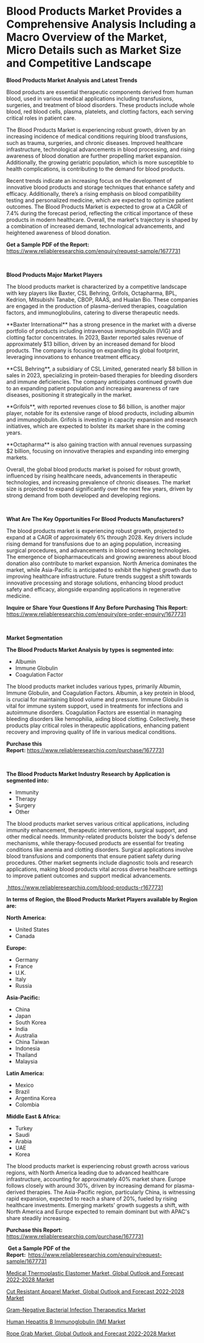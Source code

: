 <p><h1>Blood Products Market Provides a Comprehensive Analysis Including a Macro Overview of the Market, Micro Details such as Market Size and Competitive Landscape</h1></p><p><strong>Blood Products Market Analysis and Latest Trends</strong></p>
<p><p>Blood products are essential therapeutic components derived from human blood, used in various medical applications including transfusions, surgeries, and treatment of blood disorders. These products include whole blood, red blood cells, plasma, platelets, and clotting factors, each serving critical roles in patient care.</p><p>The Blood Products Market is experiencing robust growth, driven by an increasing incidence of medical conditions requiring blood transfusions, such as trauma, surgeries, and chronic diseases. Improved healthcare infrastructure, technological advancements in blood processing, and rising awareness of blood donation are further propelling market expansion. Additionally, the growing geriatric population, which is more susceptible to health complications, is contributing to the demand for blood products.</p><p>Recent trends indicate an increasing focus on the development of innovative blood products and storage techniques that enhance safety and efficacy. Additionally, there’s a rising emphasis on blood compatibility testing and personalized medicine, which are expected to optimize patient outcomes. The Blood Products Market is expected to grow at a CAGR of 7.4% during the forecast period, reflecting the critical importance of these products in modern healthcare. Overall, the market's trajectory is shaped by a combination of increased demand, technological advancements, and heightened awareness of blood donation.</p></p>
<p><strong>Get a Sample PDF of the Report:&nbsp;</strong> <a href="https://www.reliableresearchiq.com/enquiry/request-sample/1677731?utm_campaign=1106&utm_medium=2&utm_source=Github&utm_content=ia&utm_term=14102024&utm_id=blood-products">https://www.reliableresearchiq.com/enquiry/request-sample/1677731</a></p>
<p>&nbsp;</p>
<p><strong>Blood Products Major Market Players</strong></p>
<p><p>The blood products market is characterized by a competitive landscape with key players like Baxter, CSL Behring, Grifols, Octapharma, BPL, Kedrion, Mitsubishi Tanabe, CBOP, RAAS, and Hualan Bio. These companies are engaged in the production of plasma-derived therapies, coagulation factors, and immunoglobulins, catering to diverse therapeutic needs.</p><p>**Baxter International** has a strong presence in the market with a diverse portfolio of products including intravenous immunoglobulin (IVIG) and clotting factor concentrates. In 2023, Baxter reported sales revenue of approximately $13 billion, driven by an increased demand for blood products. The company is focusing on expanding its global footprint, leveraging innovations to enhance treatment efficacy.</p><p>**CSL Behring**, a subsidiary of CSL Limited, generated nearly $8 billion in sales in 2023, specializing in protein-based therapies for bleeding disorders and immune deficiencies. The company anticipates continued growth due to an expanding patient population and increasing awareness of rare diseases, positioning it strategically in the market.</p><p>**Grifols**, with reported revenues close to $6 billion, is another major player, notable for its extensive range of blood products, including albumin and immunoglobulin. Grifols is investing in capacity expansion and research initiatives, which are expected to bolster its market share in the coming years.</p><p>**Octapharma** is also gaining traction with annual revenues surpassing $2 billion, focusing on innovative therapies and expanding into emerging markets. </p><p>Overall, the global blood products market is poised for robust growth, influenced by rising healthcare needs, advancements in therapeutic technologies, and increasing prevalence of chronic diseases. The market size is projected to expand significantly over the next few years, driven by strong demand from both developed and developing regions.</p></p>
<p>&nbsp;</p>
<p><strong>What Are The Key Opportunities For Blood Products Manufacturers?</strong></p>
<p><p>The blood products market is experiencing robust growth, projected to expand at a CAGR of approximately 6% through 2028. Key drivers include rising demand for transfusions due to an aging population, increasing surgical procedures, and advancements in blood screening technologies. The emergence of biopharmaceuticals and growing awareness about blood donation also contribute to market expansion. North America dominates the market, while Asia-Pacific is anticipated to exhibit the highest growth due to improving healthcare infrastructure. Future trends suggest a shift towards innovative processing and storage solutions, enhancing blood product safety and efficacy, alongside expanding applications in regenerative medicine.</p></p>
<p><strong>Inquire or Share Your Questions If Any Before Purchasing This Report:</strong> <a href="https://www.reliableresearchiq.com/enquiry/pre-order-enquiry/1677731?utm_campaign=1106&utm_medium=2&utm_source=Github&utm_content=ia&utm_term=14102024&utm_id=blood-products">https://www.reliableresearchiq.com/enquiry/pre-order-enquiry/1677731</a></p>
<p>&nbsp;</p>
<p><strong>Market Segmentation</strong></p>
<p><strong>The Blood Products Market Analysis by types is segmented into:</strong></p>
<p><ul><li>Albumin</li><li>Immune Globulin</li><li>Coagulation Factor</li></ul></p>
<p><p>The blood products market includes various types, primarily Albumin, Immune Globulin, and Coagulation Factors. Albumin, a key protein in blood, is crucial for maintaining blood volume and pressure. Immune Globulin is vital for immune system support, used in treatments for infections and autoimmune disorders. Coagulation Factors are essential in managing bleeding disorders like hemophilia, aiding blood clotting. Collectively, these products play critical roles in therapeutic applications, enhancing patient recovery and improving quality of life in various medical conditions.</p></p>
<p><strong>Purchase this Report:&nbsp;</strong><a href="https://www.reliableresearchiq.com/purchase/1677731?utm_campaign=1106&utm_medium=2&utm_source=Github&utm_content=ia&utm_term=14102024&utm_id=blood-products">https://www.reliableresearchiq.com/purchase/1677731</a></p>
<p>&nbsp;</p>
<p><strong>The Blood Products Market Industry Research by Application is segmented into:</strong></p>
<p><ul><li>Immunity</li><li>Therapy</li><li>Surgery</li><li>Other</li></ul></p>
<p><p>The blood products market serves various critical applications, including immunity enhancement, therapeutic interventions, surgical support, and other medical needs. Immunity-related products bolster the body's defense mechanisms, while therapy-focused products are essential for treating conditions like anemia and clotting disorders. Surgical applications involve blood transfusions and components that ensure patient safety during procedures. Other market segments include diagnostic tools and research applications, making blood products vital across diverse healthcare settings to improve patient outcomes and support medical advancements.</p></p>
<p><a href="https://www.reliableresearchiq.com/blood-products-r1677731?utm_campaign=1106&utm_medium=2&utm_source=Github&utm_content=ia&utm_term=14102024&utm_id=blood-products">&nbsp;https://www.reliableresearchiq.com/blood-products-r1677731</a></p>
<p><strong>In terms of Region, the Blood Products Market Players available by Region are:</strong></p>
<p>
    <p> <strong> North America: </strong>
        <ul>
            <li>United States</li>
            <li>Canada</li>
        </ul>
        </p> 
    <p> <strong> Europe: </strong>
        <ul>
            <li>Germany</li>
            <li>France</li>
            <li>U.K.</li>
            <li>Italy</li>
            <li>Russia</li>
        </ul>
        </p> 
    <p> <strong> Asia-Pacific: </strong>
        <ul>
            <li>China</li>
            <li>Japan</li>
            <li>South Korea</li>
            <li>India</li>
            <li>Australia</li>
            <li>China Taiwan</li>
            <li>Indonesia</li>
            <li>Thailand</li>
            <li>Malaysia</li>
        </ul>
        </p> 
    <p> <strong> Latin America: </strong>
        <ul>
            <li>Mexico</li>
            <li>Brazil</li>
            <li>Argentina Korea</li>
            <li>Colombia</li>
        </ul>
        </p> 
    <p> <strong> Middle East & Africa: </strong>
        <ul>
            <li>Turkey</li>
            <li>Saudi</li>
            <li>Arabia</li>
            <li>UAE</li>
            <li>Korea</li>
        </ul>
    </p>
    </p>
<p><p>The blood products market is experiencing robust growth across various regions, with North America leading due to advanced healthcare infrastructure, accounting for approximately 40% market share. Europe follows closely with around 30%, driven by increasing demand for plasma-derived therapies. The Asia-Pacific region, particularly China, is witnessing rapid expansion, expected to reach a share of 20%, fueled by rising healthcare investments. Emerging markets' growth suggests a shift, with North America and Europe expected to remain dominant but with APAC's share steadily increasing.</p></p>
<p><strong>Purchase this Report: </strong><a href="https://www.reliableresearchiq.com/purchase/1677731?utm_campaign=1106&utm_medium=2&utm_source=Github&utm_content=ia&utm_term=14102024&utm_id=blood-products">https://www.reliableresearchiq.com/purchase/1677731</a></p>
<p>&nbsp;<strong>Get a Sample PDF of the Report:&nbsp;&nbsp;</strong><a href="https://www.reliableresearchiq.com/enquiry/request-sample/1677731?utm_campaign=1106&utm_medium=2&utm_source=Github&utm_content=ia&utm_term=14102024&utm_id=blood-products">https://www.reliableresearchiq.com/enquiry/request-sample/1677731</a></p>
<p><strong></strong></p>
<p><p><a href="https://www.linkedin.com/pulse/medical-thermoplastic-elastomer-market-global-outlook-forecast-vmy4f?trk=public_post_embed_feed-article-content&utm_campaign=1106&utm_medium=2&utm_source=Github&utm_content=ia&utm_term=14102024&utm_id=blood-products">Medical Thermoplastic Elastomer Market, Global Outlook and Forecast 2022-2028 Market</a></p><p><a href="https://www.linkedin.com/pulse/booming-cut-resistant-apparel-market-global-outlook-forecast-2yquf?trk=public_post_embed_feed-article-content&utm_campaign=1106&utm_medium=2&utm_source=Github&utm_content=ia&utm_term=14102024&utm_id=blood-products">Cut Resistant Apparel Market, Global Outlook and Forecast 2022-2028 Market</a></p><p><a href="https://github.com/RogerBennett414/Market-Research-Report-List-1/blob/main/gram-negative-bacterial-infection-therapeutics-market.md?utm_campaign=1106&utm_medium=2&utm_source=Github&utm_content=ia&utm_term=14102024&utm_id=blood-products">Gram-Negative Bacterial Infection Therapeutics Market</a></p><p><a href="https://github.com/SidorelaGurakuqi596/Market-Research-Report-List-1/blob/main/human-hepatitis-b-immunoglobulin-im-market.md?utm_campaign=1106&utm_medium=2&utm_source=Github&utm_content=ia&utm_term=14102024&utm_id=blood-products">Human Hepatitis B Immunoglobulin (IM) Market</a></p><p><a href="https://www.linkedin.com/pulse/rope-grab-market-global-outlook-forecast-2022-2028-size-ghiaf?trk=public_post_embed_feed-article-content&utm_campaign=1106&utm_medium=2&utm_source=Github&utm_content=ia&utm_term=14102024&utm_id=blood-products">Rope Grab Market, Global Outlook and Forecast 2022-2028 Market</a></p></p>